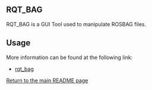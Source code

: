 ## RQT_BAG
RQT_BAG is a GUI Tool used to manipulate ROSBAG files.  

## Usage
More information can be found at the following link:  
- [rqt_bag](http://wiki.ros.org/rqt_bag)

[Return to the main README page](/README.md)
